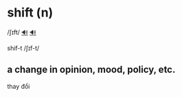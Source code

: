 # shift (n)

/ʃɪft/ [🔊](https://www.oxfordlearnersdictionaries.com/media/english/uk_pron/s/shi/shift/shift__gb_2.mp3) [🔊](https://www.oxfordlearnersdictionaries.com/media/english/us_pron/s/shi/shift/shift__us_1.mp3)

shif-t /ʃɪf-t/

## a change in opinion, mood, policy, etc.

thay đổi